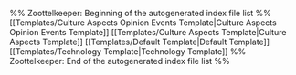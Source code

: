 %% Zoottelkeeper: Beginning of the autogenerated index file list  %%
 [[Templates/Culture Aspects Opinion Events Template|Culture Aspects Opinion Events Template]]
 [[Templates/Culture Aspects Template|Culture Aspects Template]]
 [[Templates/Default Template|Default Template]]
 [[Templates/Technology Template|Technology Template]]
%% Zoottelkeeper: End of the autogenerated index file list  %%
